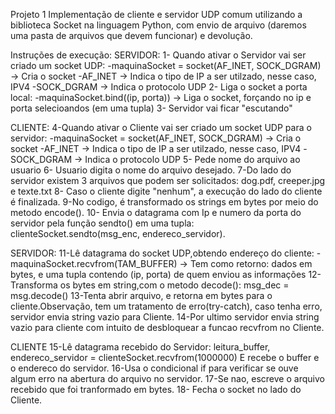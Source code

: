  Projeto 1
 Implementação de cliente e servidor UDP comum utilizando a biblioteca Socket na linguagem Python, com envio de arquivo (daremos uma pasta de arquivos que devem funcionar) e devolução.

Instruções de execução:
SERVIDOR:
1- Quando ativar o Servidor vai ser criado um socket UDP:
    -maquinaSocket = socket(AF_INET, SOCK_DGRAM) -> Cria o socket
    -AF_INET -> Indica o tipo de IP a ser utilzado, nesse caso, IPV4
    -SOCK_DGRAM -> Indica o protocolo UDP
2- Liga o socket a porta local:
    -maquinaSocket.bind((ip, porta)) -> Liga o socket, forçando no ip e porta selecioandos (em uma tupla)
3- Servidor vai ficar "escutando"

CLIENTE:
4-Quando ativar o Cliente vai ser criado um socket UDP para o servidor:
    -maquinaSocket = socket(AF_INET, SOCK_DGRAM) -> Cria o socket
    -AF_INET -> Indica o tipo de IP a ser utilzado, nesse caso, IPV4
    -SOCK_DGRAM -> Indica o protocolo UDP
5- Pede nome do arquivo ao usuario 
6- Usuario digita o nome do arquivo desejado.
7-Do lado do servidor existem 3 arquivos que podem ser solicitados: dog.pdf, creeper.jpg e texte.txt
8- Caso o cliente digite "nenhum", a execução do lado do cliente é finalizada.
9-No codigo, é transformado os strings em bytes por meio do metodo encode().
10- Envia o datagrama com Ip e numero da porta do servidor pela função sendto() em uma tupla:
    clienteSocket.sendto(msg_enc, endereco_servidor).

SERVIDOR:
11-Lê datagrama do socket UDP,obtendo endereço do cliente:
    -maquinaSocket.recvfrom(TAM_BUFFER) -> Tem como retorno: dados em bytes, e uma tupla contendo (ip, porta) de quem enviou as informações
12- Transforma os bytes em string,com o metodo decode():
    msg_dec = msg.decode()
13-Tenta abrir arquivo, e retorna em bytes para o cliente.Observação, tem um tratamento de erro(try-catch), caso tenha erro, servidor envia string vazio para Cliente.
14-Por ultimo servidor envia string vazio para cliente com intuito de desbloquear a funcao recvfrom no Cliente.

CLIENTE
15-Lê datagrama recebido do Servidor:
    leitura_buffer, endereco_servidor = clienteSocket.recvfrom(1000000)
    E recebe o buffer e o endereco do servidor.
16-Usa o condicional if para verificar se ouve algum erro na abertura do arquivo no servidor.
17-Se nao, escreve o arquivo recebido que foi tranformado em bytes.
18- Fecha o socket no lado do Cliente.


